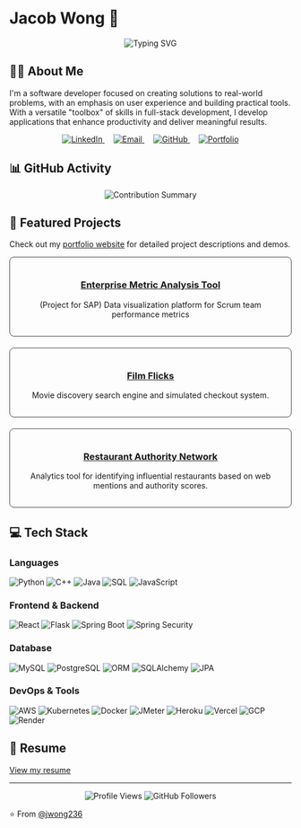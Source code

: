 # Jacob Wong 👋

<div align="center">
  <img src="https://readme-typing-svg.herokuapp.com?font=Fira+Code&pause=1000&color=2D9EF7&center=true&vCenter=true&width=435&lines=Software+Developer;Problem+Solver;Tech+Enthusiast" alt="Typing SVG" />
</div>



## 👨‍💻 About Me

I'm a software developer focused on creating solutions to real-world problems, with an emphasis on user experience and building practical tools. With a versatile "toolbox" of skills in full-stack development, I develop applications that enhance productivity and deliver meaningful results.

<div align="center">
  <a href="https://www.linkedin.com/in/jwong236/">
    <img src="https://img.shields.io/badge/LinkedIn-0077B5?style=for-the-badge&logo=linkedin&logoColor=white" alt="LinkedIn" />
  </a>
  &nbsp;&nbsp;&nbsp;
  <a href="mailto:jacobsunsetbluff@gmail.com">
    <img src="https://img.shields.io/badge/Email-D14836?style=for-the-badge&logo=gmail&logoColor=white" alt="Email" />
  </a>
  &nbsp;&nbsp;&nbsp;
  <a href="https://github.com/jwong236">
    <img src="https://img.shields.io/badge/GitHub-100000?style=for-the-badge&logo=github&logoColor=white" alt="GitHub" />
  </a>
  &nbsp;&nbsp;&nbsp;
  <a href="https://jwong236.github.io/">
    <img src="https://img.shields.io/badge/Portfolio-1DA1F2?style=for-the-badge&logo=github-pages&logoColor=white" alt="Portfolio" />
  </a>
</div>

## 📊 GitHub Activity
<div align="center">
  <img src="https://github-profile-summary-cards.vercel.app/api/cards/profile-details?username=jwong236&theme=radical" alt="Contribution Summary" />
</div>

## 🚀 Featured Projects

Check out my [portfolio website](https://jwong236.github.io/) for detailed project descriptions and demos.

<div align="center" style="display: flex; flex-wrap: wrap; justify-content: space-around; gap: 20px; margin-bottom: 20px;">
  <div style="flex: 1; min-width: 250px; border: 1px solid #444; border-radius: 8px; padding: 16px; text-align: center;">
    <h3><a href="https://github.com/jwong236/enterprise-metric-analysis-tool">Enterprise Metric Analysis Tool</a></h3>
    <p>(Project for SAP) Data visualization platform for Scrum team performance metrics</p>
  </div>
  
  <div style="flex: 1; min-width: 250px; border: 1px solid #444; border-radius: 8px; padding: 16px; text-align: center;">
    <h3><a href="https://github.com/jwong236/film-flicks">Film Flicks</a></h3>
    <p>Movie discovery search engine and simulated checkout system.</p>
  </div>
  
  <div style="flex: 1; min-width: 250px; border: 1px solid #444; border-radius: 8px; padding: 16px; text-align: center;">
    <h3><a href="https://github.com/jwong236/restaurant-authority-network">Restaurant Authority Network</a></h3>
    <p>Analytics tool for identifying influential restaurants based on web mentions and authority scores.</p>
  </div>
</div>

## 💻 Tech Stack

### Languages
![Python](https://img.shields.io/badge/Python-3776AB?style=for-the-badge&logo=python&logoColor=white)
![C++](https://img.shields.io/badge/C++-00599C?style=for-the-badge&logo=cplusplus&logoColor=white)
![Java](https://img.shields.io/badge/Java-ED8B00?style=for-the-badge&logo=openjdk&logoColor=white)
![SQL](https://img.shields.io/badge/SQL-4479A1?style=for-the-badge&logo=mysql&logoColor=white)
![JavaScript](https://img.shields.io/badge/JavaScript-F7DF1E?style=for-the-badge&logo=javascript&logoColor=black)

### Frontend & Backend
![React](https://img.shields.io/badge/React-20232A?style=for-the-badge&logo=react&logoColor=61DAFB)
![Flask](https://img.shields.io/badge/Flask-000000?style=for-the-badge&logo=flask&logoColor=white)
![Spring Boot](https://img.shields.io/badge/Spring_Boot-6DB33F?style=for-the-badge&logo=spring-boot&logoColor=white)
![Spring Security](https://img.shields.io/badge/Spring_Security-6DB33F?style=for-the-badge&logo=spring-security&logoColor=white)

### Database
![MySQL](https://img.shields.io/badge/MySQL-4479A1?style=for-the-badge&logo=mysql&logoColor=white)
![PostgreSQL](https://img.shields.io/badge/PostgreSQL-316192?style=for-the-badge&logo=postgresql&logoColor=white)
![ORM](https://img.shields.io/badge/ORM-3C873A?style=for-the-badge&logo=hibernate&logoColor=white)
![SQLAlchemy](https://img.shields.io/badge/SQLAlchemy-D71F00?style=for-the-badge&logo=sqlalchemy&logoColor=white)
![JPA](https://img.shields.io/badge/JPA-59666C?style=for-the-badge&logo=hibernate&logoColor=white)


### DevOps & Tools
![AWS](https://img.shields.io/badge/AWS-232F3E?style=for-the-badge&logo=amazon-aws&logoColor=white)
![Kubernetes](https://img.shields.io/badge/Kubernetes-326CE5?style=for-the-badge&logo=kubernetes&logoColor=white)
![Docker](https://img.shields.io/badge/Docker-2496ED?style=for-the-badge&logo=docker&logoColor=white)
![JMeter](https://img.shields.io/badge/JMeter-D22128?style=for-the-badge&logo=apache&logoColor=white)
![Heroku](https://img.shields.io/badge/Heroku-430098?style=for-the-badge&logo=heroku&logoColor=white)
![Vercel](https://img.shields.io/badge/Vercel-000000?style=for-the-badge&logo=vercel&logoColor=white)
![GCP](https://img.shields.io/badge/Google_Cloud-4285F4?style=for-the-badge&logo=google-cloud&logoColor=white)
![Render](https://img.shields.io/badge/Render-46E3B7?style=for-the-badge&logo=render&logoColor=white)


## 📄 Resume
<a href="Jacob_Wong_resume.pdf" target="_blank">View my resume</a>


---

<div align="center">
  <img src="https://komarev.com/ghpvc/?username=jwong236&color=blueviolet" alt="Profile Views" />
  <img src="https://img.shields.io/github/followers/jwong236?label=Followers&style=social" alt="GitHub Followers" />
</div>

⭐️ From [@jwong236](https://github.com/jwong236)